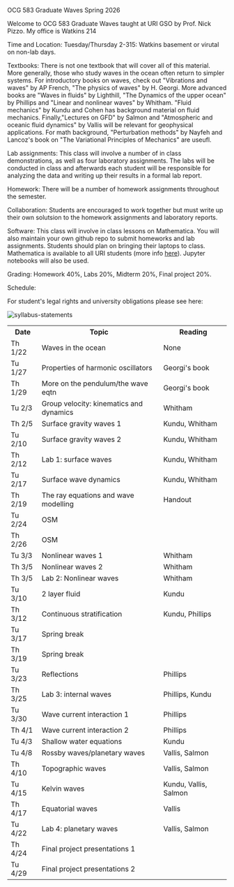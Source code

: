 OCG 583 Graduate Waves Spring 2026

Welcome to OCG 583 Graduate Waves taught at URI GSO by Prof. Nick Pizzo. My office is Watkins 214

Time and Location: Tuesday/Thursday 2-315: Watkins basement or virutal on non-lab days. 

Textbooks: There is not one textbook that will cover all of this material. More generally, those who study waves in the ocean often return to simpler systems. For introductory books on waves, check out "Vibrations and waves" by AP French, "The physics of waves" by H. Georgi. More advanced books are "Waves in fluids" by Lighthill, "The Dynamics of the upper ocean" by Phillips and "Linear and nonlinear waves" by Whitham. "Fluid mechanics" by Kundu and Cohen has background material on fluid mechanics. Finally,"Lectures on GFD" by Salmon and  "Atmospheric and oceanic fluid dynamics" by Vallis will be relevant for geophysical applications. For math background, "Perturbation methods" by Nayfeh and Lancoz's book on "The Variational Principles of Mechanics" are useufl. 

Lab assignments: This class will involve a number of in class demonstrations, as well as four laboratory assignments. The labs will be conducted in class and afterwards each student will be responsible for analyzing the data and writing up their results in a formal lab report. 

Homework: There will be a number of homework assignments throughout the semester. 

Collaboration: Students are encouraged to work together but must write up their own solutsion to the homework assignments and laboratory reports. 

Software: This class will involve in class lessons on Mathematica. You will also maintain your own github repo to submit homeworks and lab assignments. Students should plan on bringing their laptops to class. Mathematica is available to all URI students (more info [here](https://its.uri.edu/services/it-service-mathematica/)). Jupyter notebooks will also be used. 

Grading: Homework 40%, Labs 20%, Midterm 20%, Final project 20%. 

Schedule:

  <table>
  <tr>
    <th>Date</th>
    <th>Topic</th>
    <th>Reading</th>
  </tr>
  <tr>
    <td>Th 1/22</td>
    <td>Waves in the ocean</td>
    <td>None</td>
  </tr>
  <tr>
    <td>Tu 1/27 </td>
    <td>Properties of harmonic oscillators
    </td>
    <td> Georgi's book </td>
  </tr>
    <tr>
    <td>Th 1/29 </td>
    <td>More on the pendulum/the wave eqtn  </td>
    <td> Georgi's book </td>
  </tr>
  <tr>
    <td>Tu 2/3</td>
    <td> Group velocity: kinematics and dynamics </td>
    <td> Whitham </td>
  </tr>
    <tr>
    <td>Th 2/5</td>
    <td> Surface gravity waves 1 </td>
    <td>Kundu, Whitham </td>
  </tr>
    <tr>
    <td>Tu 2/10</td>
    <td> Surface gravity waves 2 </td>
    <td>Kundu, Whitham </td>
     <tr>
    <td>Th 2/12</td>
    <td> Lab 1: surface waves </td>
    <td>Kundu, Whitham</td>
  </tr>
    <tr>
    <td>Tu 2/17</td>
    <td> Surface wave dynamics </td>
    <td>Kundu, Whitham</td>
  </tr>
     <tr>
    <td>Th 2/19</td>
    <td> The ray equations and wave modelling </td>
    <td>Handout</td>
  </tr>
        <tr>
    <td>Tu 2/24</td>
    <td> OSM </td>
    <td></td>
  </tr>
    <tr>
    <td>Th 2/26</td>
    <td> OSM </td>
    <td></td>
  </tr>
    <tr>
    <td>Tu 3/3</td>
    <td> Nonlinear waves 1</td>
    <td>Whitham</td>
  </tr>
        <tr>
    <td>Th 3/5</td>
    <td> Nonlinear waves 2</td>
    <td>Whitham</td>
  </tr>
            <tr>
    <td>Th 3/5</td>
    <td> Lab 2: Nonlinear waves </td>
    <td>Whitham</td>
  </tr>
        <tr>
    <td>Tu 3/10</td>
    <td> 2 layer fluid </td>
    <td>Kundu</td>
  </tr>
        <tr>
    <td>Th 3/12</td>
        <td> Continuous stratification </td>
    <td>Kundu, Phillips</td>
  </tr>
        <tr>
    <td>Tu 3/17</td>
    <td> Spring break </td>
    <td></td>
  </tr>
        <tr>
    <td>Th 3/19</td>
    <td> Spring break </td>
    <td></td>
  </tr>
        <tr>
    <td>Tu 3/23</td>
    <td> Reflections </td>
    <td>Phillips</td>
  </tr>
    <tr>
    <td>Th 3/25</td>
    <td>Lab 3: internal waves </td>
    <td>Phillips, Kundu</td>
        <tr>
    <td>Tu 3/30</td>
    <td> Wave current interaction 1 </td>
    <td>Phillips</td>
  </tr>
      <tr>
    <td>Th 4/1</td>
    <td>  Wave current interaction 2 </td>
    <td>Phillips</td>
  </tr>
          <tr>
    <td>Tu 4/3</td>
    <td>Shallow water equations  </td>
    <td>Kundu</td>
  </tr>
    <tr>
    <td>Tu 4/8</td>
    <td> Rossby waves/planetary waves </td>
    <td>Vallis, Salmon</td>
  </tr>
        <tr>
    <td>Th 4/10</td>
    <td> Topographic waves</td>
    <td>Vallis, Salmon</td>
  </tr>
            <tr>
    <td>Tu 4/15</td>
    <td> Kelvin waves </td>
    <td>Kundu, Vallis, Salmon</td>
  </tr>
            <tr>
    <td>Th 4/17</td>
    <td> Equatorial waves</td>
    <td>Vallis</td>
  </tr>
            <tr>
    <td>Tu 4/22</td>
    <td>Lab 4: planetary waves </td>
    <td>Vallis, Salmon</td>
  </tr>
            <tr>
    <td>Th 4/24</td>
    <td> Final project presentations 1</td>
    <td></td>
  </tr>
            <tr>
    <td>Tu 4/29</td>
    <td> Final project presentations 2 </td>
    <td></td>


For student's legal rights and university obligations please see here: 

![syllabus-statements](https://github.com/user-attachments/assets/6e6dd2a0-98d5-474d-96d1-132d2f04336d)
  </tr>
</table>
